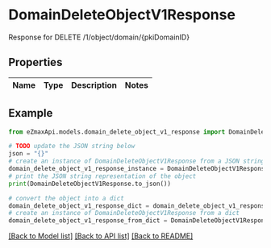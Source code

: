 # DomainDeleteObjectV1Response

Response for DELETE /1/object/domain/{pkiDomainID}

## Properties

Name | Type | Description | Notes
------------ | ------------- | ------------- | -------------

## Example

```python
from eZmaxApi.models.domain_delete_object_v1_response import DomainDeleteObjectV1Response

# TODO update the JSON string below
json = "{}"
# create an instance of DomainDeleteObjectV1Response from a JSON string
domain_delete_object_v1_response_instance = DomainDeleteObjectV1Response.from_json(json)
# print the JSON string representation of the object
print(DomainDeleteObjectV1Response.to_json())

# convert the object into a dict
domain_delete_object_v1_response_dict = domain_delete_object_v1_response_instance.to_dict()
# create an instance of DomainDeleteObjectV1Response from a dict
domain_delete_object_v1_response_from_dict = DomainDeleteObjectV1Response.from_dict(domain_delete_object_v1_response_dict)
```
[[Back to Model list]](../README.md#documentation-for-models) [[Back to API list]](../README.md#documentation-for-api-endpoints) [[Back to README]](../README.md)


